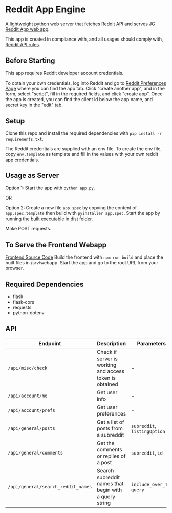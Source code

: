 # Reddit App Engine

A lightweight python web server that fetches Reddit API and serves [JG Reddit App web app](https://github.com/j233guo/jg-reddit-a).

This app is created in compliance with, and all usages should comply with, [Reddit API rules](https://github.com/reddit-archive/reddit/wiki/API).

## Before Starting

This app requires Reddit developer account credentials.

To obtain your own credentials, log into Reddit and go to [Reddit Preferences Page](https://www.reddit.com/prefs/apps/) where you can find the app tab. Click "create another app", and in the form, select "script", fill in the required fields, and click "create app". 
Once the app is created, you can find the client id below the app name, and secret key in the "edit" tab.

## Setup

Clone this repo and install the required dependencies with ```pip install -r requirements.txt```. 

The Reddit credentials are supplied with an env file. To create the env file, copy ```env.template``` as template and fill in the values with your own reddit app credentials.

## Usage as Server

Option 1: Start the app with ```python app.py```. 

OR

Option 2: Create a new file ```app.spec``` by copying the content of ```app.spec.template``` then build with ```pyinstaller app.spec```. Start the app by running the built executable in dist folder.

Make POST requests.

## To Serve the Frontend Webapp
[Frontend Source Code](https://github.com/j233guo/jg-reddit-a)
Build the frontend with ```npm run build``` and place the built files in /srv/webapp. Start the app and go to the root URL from your browser. 

## Required Dependencies
* flask
* flask-cors
* requests
* python-dotenv

## API
| Endpoint                               | Description                                             | Parameters                           | Optional                               |
|----------------------------------------|---------------------------------------------------------|--------------------------------------|----------------------------------------|
| ```/api/misc/check```                  | Check if server is working and access token is obtained | -                                    | -                                      |
| ```/api/account/me```                  | Get user info                                           | -                                    | -                                      |
| ```/api/account/prefs```               | Get user preferences                                    | -                                    | -                                      |
| ```/api/general/posts```               | Get a list of posts from a subreddit                    | ```subreddit```, ```listingOption``` | ```before```, ```after```, ```limit``` |
| ```/api/general/comments```            | Get the comments or replies of a post                   | ```subreddit```, ```id```            | ```depth```, ```limit```               |
| ```/api/general/search_reddit_names``` | Search subreddit names that begin with a query string   | ```include_over_18```, ```query```   | ```limit```                            |
